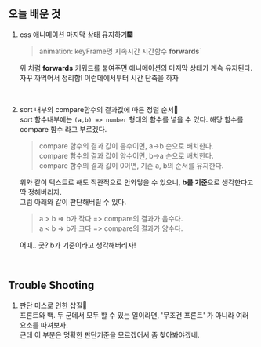 ## 오늘 배운 것 
1. css 애니메이션 마지막 상태 유지하기🎆   

    > animation: keyFrame명 지속시간 시간함수 **forwards**`

    위 처럼 **forwards** 키워드를 붙여주면 애니메이션의 마지막 상태가 계속 유지된다. 
    자꾸 까먹어서 정리함! 이런데에서부터 시간 단축을 하자
    
    <br/>
    
 2. sort 내부의 compare함수의 결과값에 따른 정렬 순서🔢   
   sort 함수내부에는 `(a,b) => number` 형태의 함수를 넣을 수 있다. 해당 함수를 compare 함수 라고 부르겠다.  
     
     > compare 함수의 결과 값이 음수이면, a->b 순으로 배치한다.   
     > compare 함수의 결과 값이 양수이면, b->a 순으로 배치한다.  
     > compare 함수의 결과 값이 0이면, 기존 a, b의 순서를 유지한다.  
   
     위와 같이 텍스트로 해도 직관적으로 안와닿을 수 있으니, **b를 기준**으로 생각한다고 딱 정해버리자.   
     그럼 아래와 같이 판단해버릴 수 있다. 
   
    > a > b => b가 작다 => compare의 결과가 음수다.   
    > a < b => b가 크다 => compare의 결과가 양수다.  
      
    어때.. 굿? b가 기준이라고 생각해버리자!
   
   <br/>
   
   ## Trouble Shooting
   1. 판단 미스로 인한 삽질👺   
      프론트와 백. 두 군데서 모두 할 수 있는 일이라면, '무조건 프론트' 가 아니라 여러 요소를 따져보자.   
      근데 이 부분은 명확한 판단기준을 모르겠어서 좀 찾아봐야겠네. 
